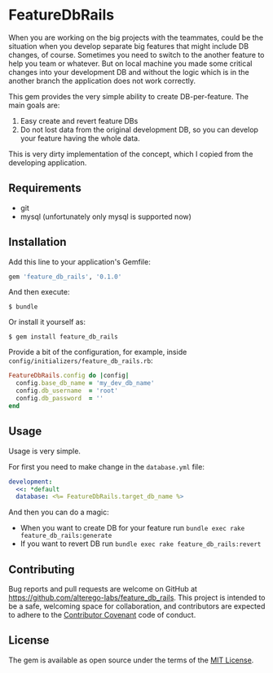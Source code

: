 # FeatureDbRails

When you are working on the big projects with the teammates, could be the situation when you develop
separate big features that might include DB changes, of course. Sometimes you need to switch to the
another feature to help you team or whatever. But on local machine you made some critical changes into
your development DB and without the logic which is in the another branch the application does not
work correctly.

This gem provides the very simple ability to create DB-per-feature. The main goals are:

1. Easy create and revert feature DBs
2. Do not lost data from the original development DB, so you can develop your feature having the whole
data.

This is very dirty implementation of the concept, which I copied from the developing application.

## Requirements

- git
- mysql (unfortunately only mysql is supported now)

## Installation

Add this line to your application's Gemfile:

```ruby
gem 'feature_db_rails', '0.1.0'
```

And then execute:

    $ bundle

Or install it yourself as:

    $ gem install feature_db_rails

Provide a bit of the configuration, for example, inside `config/initializers/feature_db_rails.rb`:

```ruby
FeatureDbRails.config do |config|
  config.base_db_name = 'my_dev_db_name'
  config.db_username  = 'root'
  config.db_password  = ''
end
```

## Usage

Usage is very simple.

For first you need to make change in the `database.yml` file:

```yaml
development:
  <<: *default
  database: <%= FeatureDbRails.target_db_name %>
```

And then you can do a magic:

- When you want to create DB for your feature run `bundle exec rake feature_db_rails:generate`
- If you want to revert DB run `bundle exec rake feature_db_rails:revert`

## Contributing

Bug reports and pull requests are welcome on GitHub at https://github.com/alterego-labs/feature_db_rails. This project is intended to be a safe, welcoming space for collaboration, and contributors are expected to adhere to the [Contributor Covenant](http://contributor-covenant.org) code of conduct.


## License

The gem is available as open source under the terms of the [MIT License](http://opensource.org/licenses/MIT).

